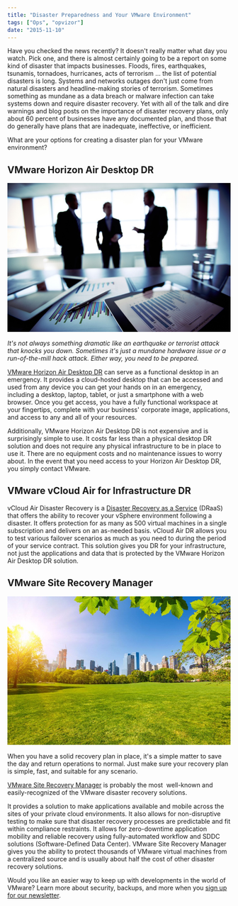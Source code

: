 ```yaml
---
title: "Disaster Preparedness and Your VMware Environment"
tags: ["Ops", "opvizor"]
date: "2015-11-10"
---
```


Have you checked the news recently? It doesn't really matter what day you watch. Pick one, and there is almost certainly going to be a report on some kind of disaster that impacts businesses. Floods, fires, earthquakes, tsunamis, tornadoes, hurricanes, acts of terrorism ... the list of potential disasters is long. Systems and networks outages don't just come from natural disasters and headline-making stories of terrorism. Sometimes something as mundane as a data breach or malware infection can take systems down and require disaster recovery. Yet with all of the talk and dire warnings and blog posts on the importance of disaster recovery plans, only about 60 percent of businesses have any documented plan, and those that do generally have plans that are inadequate, ineffective, or inefficient.

What are your options for creating a disaster plan for your VMware environment?

## VMware Horizon Air Desktop DR

![Disaster Preparedness](/images/blog/wpid-bigstock-Close-shot-of-a-tablet-compute-59390588.jpg)

_It's not always something dramatic like an earthquake or terrorist attack that knocks you down. Sometimes it's just a mundane hardware issue or a run-of-the-mill hack attack. Either way, you need to be prepared._

[VMware Horizon Air Desktop DR](https://blogs.vmware.com/euc/2015/02/keep-workforce-productive-even-disaster-strikes.html "VMware Horizon Air Desktop DR") can serve as a functional desktop in an emergency. It provides a cloud-hosted desktop that can be accessed and used from any device you can get your hands on in an emergency, including a desktop, laptop, tablet, or just a smartphone with a web browser. Once you get access, you have a fully functional workspace at your fingertips, complete with your business' corporate image, applications, and access to any and all of your resources.

Additionally, VMware Horizon Air Desktop DR is not expensive and is surprisingly simple to use. It costs far less than a physical desktop DR solution and does not require any physical infrastructure to be in place to use it. There are no equipment costs and no maintenance issues to worry about. In the event that you need access to your Horizon Air Desktop DR, you simply contact VMware.

## VMware vCloud Air for Infrastructure DR 

vCloud Air Disaster Recovery is a [Disaster Recovery as a Service](https://www.vmware.com/cloud-services/infrastructure/vcloud-air-disaster-recovery "Disaster Recovery as a Service") (DRaaS) that offers the ability to recover your vSphere environment following a disaster. It offers protection for as many as 500 virtual machines in a single subscription and delivers on an as-needed basis. vCloud Air DR allows you to test various failover scenarios as much as you need to during the period of your service contract. This solution gives you DR for your infrastructure, not just the applications and data that is protected by the VMware Horizon Air Desktop DR solution.

## VMware Site Recovery Manager

![VMware Site Recovery Manager](/images/blog/wpid-bigstock-Central-park-at-sunny-day-New-85898525.jpg)

When you have a solid recovery plan in place, it's a simple matter to save the day and return operations to normal. Just make sure your recovery plan is simple, fast, and suitable for any scenario.

[VMware Site Recovery Manager](http://www.vmware.com/products/site-recovery-manager "VMware Site Recovery Manager") is probably the most  well-known and easily-recognized of the VMware disaster recovery solutions. 

It provides a solution to make applications available and mobile across the sites of your private cloud environments. It also allows for non-disruptive testing to make sure that disaster recovery processes are predictable and fit within compliance restraints. It allows for zero-downtime application mobility and reliable recovery using fully-automated workflow and SDDC solutions (Software-Defined Data Center). VMware Site Recovery Manager gives you the ability to protect thousands of VMware virtual machines from a centralized source and is usually about half the cost of other disaster recovery solutions.

Would you like an easier way to keep up with developments in the world of VMware? Learn more about security, backups, and more when you [sign up for our newsletter](http://opvizor.us6.list-manage.com/subscribe?u=5e67b89e18341af0e8844b002&id=1e918cd24e "sign up for our newsletter").
